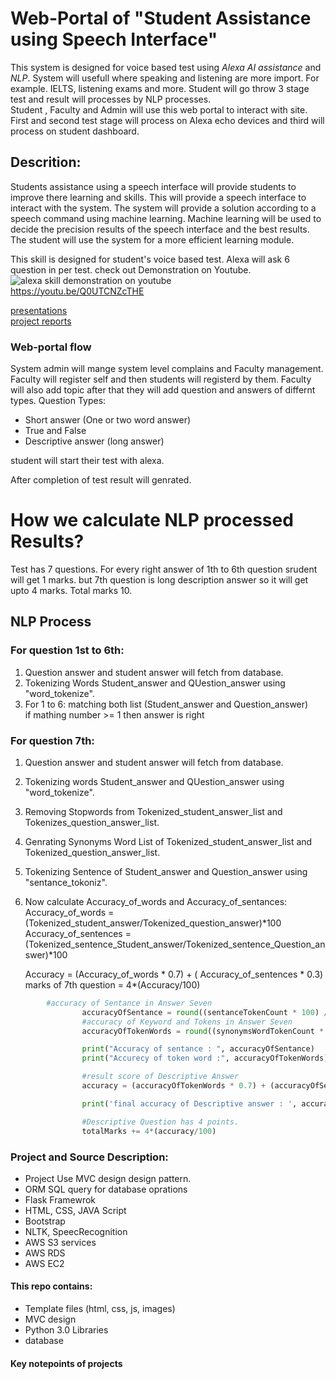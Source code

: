 # Web-Portal of "Student Assistance using Speech Interface"
This system is designed for voice based test using *Alexa AI assistance* and *NLP*. 
System will usefull where speaking and listening are more import. For example. IELTS, listening exams and more.
Student will go throw 3 stage test and result will processes by NLP processes.  
Student , Faculty and Admin will use this web portal to interact with site.
First and second test stage will process on Alexa echo devices and third will process on student dashboard.

 
## Descrition:
Students assistance using a speech interface will provide students to improve there learning and
skills. This will provide a speech interface to interact with the system. The system will provide a
solution according to a speech command using machine learning. Machine learning will be used
to decide the precision results of the speech interface and the best results. The student will use the
system for a more efficient learning module.  

This skill is designed for student's voice based test. Alexa will ask 6 question in per test.
check out Demonstration on Youtube.  
![alexa skill demonstration on youtube](https://img.icons8.com/fluent/48/000000/youtube-play.png "youtube icon")  
	https://youtu.be/Q0UTCNZcTHE

[presentations](https://www.canva.com/design/DAD_KTRP7Fw/szyRMaKyA7lbDRu_SEJGOg/view?utm_content=DAD_KTRP7Fw&utm_campaign=designshare&utm_medium=link&utm_source=sharebutton#1)   
[project reports](https://drive.google.com/file/d/1yiReZr662NAvYngymQ3fpPoVfVjkgOcq/view?usp=sharing)


### Web-portal flow
System admin will mange system level complains and Faculty management.
Faculty will register self and then students will registerd by them. Faculty will also add topic after that they will add question and answers of differnt types.
Question Types: 
* Short answer (One or two word answer)
* True and False
* Descriptive answer (long answer)

student will start their test with alexa. 

After completion of test result will genrated.  




# How we calculate NLP processed Results?
Test has 7 questions. For every right answer of 1th to 6th question srudent will get 1 marks. but 7th question is long description answer so it will get upto 4 marks. 
Total marks 10.
## NLP Process
### For question 1st to 6th:
1. Question answer and student answer will fetch from database.
2. Tokenizing Words Student_answer and QUestion_answer using "word_tokenize".
3. For 1 to 6: matching both list (Student_answer and Question_answer)  
	if mathing number >= 1 then answer is right

### For question 7th:
1. Question answer and student answer will fetch from database.  
2. Tokenizing words Student_answer and QUestion_answer using "word_tokenize".  
3. Removing Stopwords from Tokenized_student_answer_list and Tokenizes_question_answer_list.
4. Genrating Synonyms Word List of Tokenized_student_answer_list and Tokenized_question_answer_list.
5. Tokenizing Sentence of Student_answer and Question_answer using "sentance_tokoniz". 
6. Now calculate Accuracy_of_words and Accuracy_of_sentances:  
	Accuracy_of_words = (Tokenized_student_answer/Tokenized_question_answer)*100  
	Accuracy_of_sentences = (Tokenized_sentence_Student_answer/Tokenized_sentence_Question_answer)*100
	
	Accuracy = (Accuracy_of_words * 0.7) + ( Accuracy_of_sentences * 0.3)
	marks of 7th question = 4*(Accuracy/100)


```python
		#accuracy of Sentance in Answer Seven
                accuracyOfSentance = round((sentanceTokenCount * 100) / len(lemmatizedSentance_keyword))
                #accuracy of Keyword and Tokens in Answer Seven
                accuracyOfTokenWords = round((synonymsWordTokenCount * 100)/ len(synonyms_keyword_text[6]))

                print("Accuracy of sentance : ", accuracyOfSentance)
                print("Accurecy of token word :", accuracyOfTokenWords)

                #result score of Descriptive Answer
                accuracy = (accuracyOfTokenWords * 0.7) + (accuracyOfSentance * 0.3)

                print('final accuracy of Descriptive answer : ', accuracy)

                #Descriptive Question has 4 points.
                totalMarks += 4*(accuracy/100)  
```


	
 

### Project and Source Description:
* Project Use MVC design design pattern.
* ORM SQL query for database oprations
* Flask Framewrok
* HTML, CSS, JAVA Script
* Bootstrap
* NLTK, SpeecRecognition 
* AWS S3 services
* AWS RDS
* AWS EC2

 





#### This repo contains:
* Template files (html, css, js, images)
* MVC design 
* Python 3.0 Libraries
* database 

#### Key notepoints of projects

